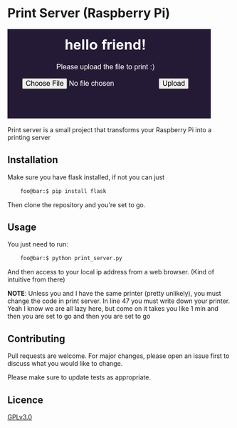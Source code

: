 # Print Server (Raspberry Pi) 

![alt text](img_print.png)

Print server is a small project that transforms your Raspberry Pi into a printing
server 

## Installation

Make sure you have flask installed, if not you can just
```bash
    foo@bar:$ pip install flask
```
Then clone the repository and you're set to go.

## Usage

You just need to run:

```bash
    foo@bar:$ python print_server.py
```

And then access to your local ip address from a web browser. (Kind of intuitive
from there)

**NOTE**: Unless you and I have the same printer (pretty unlikely), you must 
change the code in print server. In line 47 you must write down your printer.
Yeah I know we are all lazy here, but come on it takes you like 1 min and then
you are set to go and then you are set to go

## Contributing
Pull requests are welcome. For major changes, please open an issue first to 
discuss what you would like to change.

Please make sure to update tests as appropriate.

## Licence
[GPLv3.0](https://www.gnu.org/licenses/gpl-3.0.en.html)
